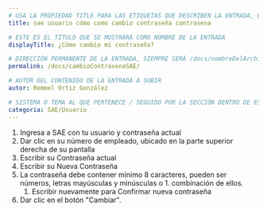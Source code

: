 ```yaml
---
# USA LA PROPIEDAD TITLE PARA LAS ETIQUETAS QUE DESCRIBEN LA ENTRADA, ÉSTAS SERÁ USADO EN LA BÚSQUEDA
title: sae usuario cómo como cambio contraseña contrasena

# ESTE ES EL TÍTULO QUE SE MOSTRARÁ COMO NOMBRE DE LA ENTRADA
displayTitle: ¿Cómo cambio mi contraseña?

# DIRECCIÓN PERMANENTE DE LA ENTRADA, SIEMPRE SERÁ /docs/nombreDelArchivo/
permalink: /docs/cambioContrasenaSAE/

# AUTOR DEL CONTENIDO DE LA ENTRADA A SUBIR
autor: Rommel Ortiz González

# SISTEMA O TEMA AL QUE PERTENECE / SEGUIDO POR LA SECCIÓN DENTRO DE ESE SISTEMA O TEMA
categoria: SAE/Usuario
---
```


1. Ingresa a SAE con tu usuario y contraseña actual
1. Dar clic en su número de empleado, ubicado en la parte superior derecha de su pantalla
1. Escribir su Contraseña actual
1. Escribir su Nueva Contraseña
1. La contraseña debe contener mínimo 8 caracteres, pueden ser números, letras mayúsculas y minúsculas o 1. combinación de ellos.
    1. Escribir nuevamente para Confirmar nueva contraseña
1. Dar clic en el botón "Cambiar".